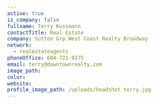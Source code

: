 ```yaml
---
active: true
is_company: false
fullname: Terry Kussmann
contactTitle: Real Estate
company: Sutton Grp West Coast Realty Broadway
network:
  - realestateagents
phoneOffice: 604-721-9275
email: terry@downtownrealty.com
image_path:
color:
website:
profile_image_path: /uploads/headshot terry.jpg
---
```

